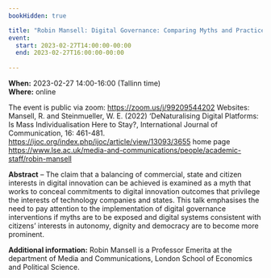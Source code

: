 ```yaml
---
bookHidden: true

title: "Robin Mansell: Digital Governance: Comparing Myths and Practice"
event:
  start: 2023-02-27T14:00:00-00:00
  end: 2023-02-27T16:00:00-00:00
  
---
```


**When:** 2023-02-27 14:00-16:00 (Tallinn time)   
**Where:** online 

The event is public via zoom: https://zoom.us/j/99209544202
Websites: Mansell, R. and Steinmueller, W. E. (2022) ‘DeNaturalising Digital Platforms: Is Mass Individualisation Here to Stay?, International Journal of Communication, 16: 461-481. https://ijoc.org/index.php/ijoc/article/view/13093/3655
home page https://www.lse.ac.uk/media-and-communications/people/academic-staff/robin-mansell 


<!--more-->
**Abstract** – The claim that a balancing of commercial, state and citizen interests in digital innovation can be achieved is examined as a myth that works to conceal commitments to digital innovation outcomes that privilege the interests of technology companies and states. This talk emphasises the need to pay attention to the implementation of digital governance interventions if myths are to be exposed and digital systems consistent with citizens’ interests in autonomy, dignity and democracy are to become more prominent.

**Additional information:** 
Robin Mansell is a Professor Emerita at the department of Media and Communications, London School of Economics and Political Science.

 
